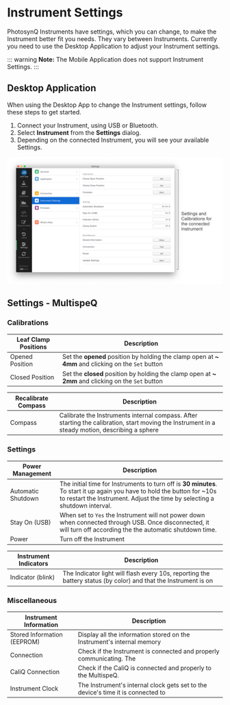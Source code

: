 # Instrument Settings

PhotosynQ Instruments have settings, which you can change, to make the Instrument better fit you needs. They vary between Instruments. Currently you need to use the Desktop Application to adjust your Instrument settings.

::: warning
**Note:** The Mobile Application does not support Instrument Settings.
:::

## Desktop Application

When using the Desktop App to change the Instrument settings, follow these steps to get started.

1. Connect your Instrument, using USB or Bluetooth.
2. Select **Instrument** from the **Settings** dialog.
3. Depending on the connected Instrument, you will see your available Settings.

![Settings Dialog to adjust the Instrument settings.](./images/instrument-settings-desktop-app.png)

## Settings - MultispeQ

### Calibrations

| Leaf Clamp Positions | Description |
| -------------------- |-------------|
| Opened Position | Set the **opened** position by holding the clamp open at **~ 4mm** and clicking on the `Set` button |
| Closed Position | Set the **closed** position by holding the clamp open at **~ 2mm** and clicking on the `Set` button |

| Recalibrate Compass | Description |
| ------------------- | ----------- |
| Compass | Calibrate the Instruments internal compass. After starting the calibration, start moving the Instrument in a steady motion, describing a sphere |

### Settings

| Power Management | Description |
| ---------------- | ----------- |
| Automatic Shutdown | The initial time for Instruments to turn off is **30 minutes**. To start it up again you have to hold the button for ~10s to restart the Instrument. Adjust the time by selecting a shutdown interval. |
| Stay On (USB) | When set to `Yes` the Instrument will not power down when connected through USB. Once disconnected, it will turn off according the the automatic shutdown time. |
| Power | Turn off the Instrument |

| Instrument Indicators | Description |
| --------------------- | ----------- |
| Indicator (blink) | The Indicator light will flash every 10s, reporting the battery status (by color) and that the Instrument is on |

### Miscellaneous

| Instrument Information | Description |
| ---------------------- | ----------- |
| Stored Information (EEPROM) | Display all the information stored on the Instrument's internal memory |
| Connection | Check if the Instrument is connected and properly communicating. The  |
| CaliQ Connection | Check if the CaliQ is connected and properly to the MultispeQ. |
| Instrument Clock | The Instrument's internal clock gets set to the device's time it is connected to |
